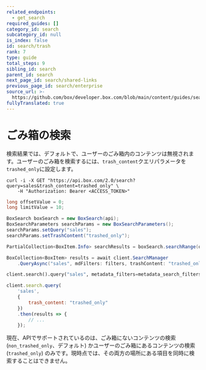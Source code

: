 ```yaml
---
related_endpoints:
  - get_search
required_guides: []
category_id: search
subcategory_id: null
is_index: false
id: search/trash
rank: 7
type: guide
total_steps: 9
sibling_id: search
parent_id: search
next_page_id: search/shared-links
previous_page_id: search/enterprise
source_url: >-
  https://github.com/box/developer.box.com/blob/main/content/guides/search/trash.md
fullyTranslated: true
---
```

# ごみ箱の検索

検索結果では、デフォルトで、ユーザーのごみ箱内のコンテンツは無視されます。ユーザーのごみ箱を検索するには、`trash_content`クエリパラメータを`trashed_only`に設定します。

<Tabs>

<Tab title="cURL">

```curl
curl -i -X GET "https://api.box.com/2.0/search?query=sales&trash_content=trashed_only" \
    -H "Authorization: Bearer <ACCESS_TOKEN>"

```

</Tab>

<Tab title="Java">

```java
long offsetValue = 0;
long limitValue = 10;

BoxSearch boxSearch = new BoxSearch(api);
BoxSearchParameters searchParams = new BoxSearchParameters();
searchParams.setQuery("sales");
searchParams.setTrashContent("trashed_only");

PartialCollection<BoxItem.Info> searchResults = boxSearch.searchRange(offsetValue, limitValue, searchParams);

```

</Tab>

<Tab title=".NET">

```csharp
BoxCollection<BoxItem> results = await client.SearchManager
    .QueryAsync("sales", mdFilters: filters, trashContent: "trashed_only");

```

</Tab>

<Tab title="Python">

```python
client.search().query("sales", metadata_filters=metadata_search_filters, trash_content="trashed_only")

```

</Tab>

<Tab title="Node">

```js
client.search.query(
    'sales',
    {
        trash_content: "trashed_only"
    })
    .then(results => {
        // ...
    });

```

</Tab>

</Tabs>

<Message info>

現在、APIでサポートされているのは、ごみ箱にないコンテンツの検索 (`non_trashed_only`、デフォルト) かユーザーのごみ箱にあるコンテンツの検索 (`trashed_only`) のみです。現時点では、その両方の場所にある項目を同時に検索することはできません。

</Message >